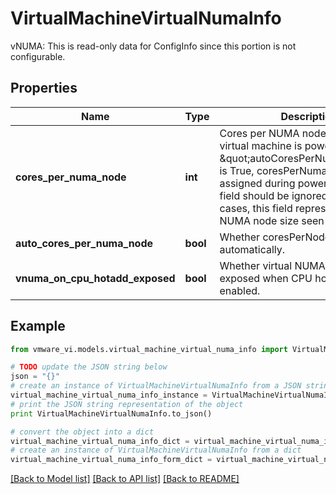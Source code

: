 # VirtualMachineVirtualNumaInfo

vNUMA: This is read-only data for ConfigInfo since this portion is not configurable. 

## Properties
Name | Type | Description | Notes
------------ | ------------- | ------------- | -------------
**cores_per_numa_node** | **int** | Cores per NUMA node.  When this virtual machine is powered off and \&quot;autoCoresPerNumaNode\&quot; is True, coresPerNumaNode will be assigned during power-on and this field should be ignored. In other cases, this field represents the virtual NUMA node size seen by the guest.  | [optional] 
**auto_cores_per_numa_node** | **bool** | Whether coresPerNode is determined automatically.  | [optional] 
**vnuma_on_cpu_hotadd_exposed** | **bool** | Whether virtual NUMA topology is exposed when CPU hotadd is enabled.  | [optional] 

## Example

```python
from vmware_vi.models.virtual_machine_virtual_numa_info import VirtualMachineVirtualNumaInfo

# TODO update the JSON string below
json = "{}"
# create an instance of VirtualMachineVirtualNumaInfo from a JSON string
virtual_machine_virtual_numa_info_instance = VirtualMachineVirtualNumaInfo.from_json(json)
# print the JSON string representation of the object
print VirtualMachineVirtualNumaInfo.to_json()

# convert the object into a dict
virtual_machine_virtual_numa_info_dict = virtual_machine_virtual_numa_info_instance.to_dict()
# create an instance of VirtualMachineVirtualNumaInfo from a dict
virtual_machine_virtual_numa_info_form_dict = virtual_machine_virtual_numa_info.from_dict(virtual_machine_virtual_numa_info_dict)
```
[[Back to Model list]](../README.md#documentation-for-models) [[Back to API list]](../README.md#documentation-for-api-endpoints) [[Back to README]](../README.md)


